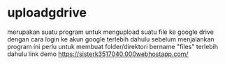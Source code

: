 # uploadgdrive
merupakan suatu program untuk mengupload suatu file ke google drive dengan cara login ke akun google terlebih dahulu
sebelum menjalankan program ini perlu untuk membuat folder/direktori bername "files" terlebih dahulu
link demo https://sisterk3517040.000webhostapp.com/
